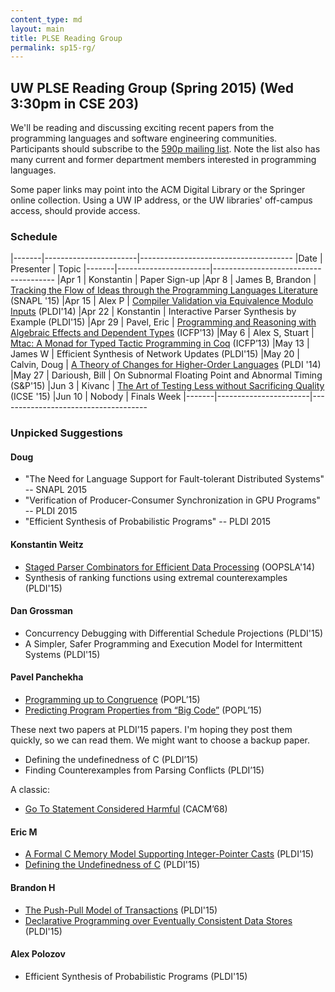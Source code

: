 ```yaml
---
content_type: md
layout: main
title: PLSE Reading Group
permalink: sp15-rg/
---
```


## UW PLSE Reading Group (Spring 2015) (Wed 3:30pm in CSE 203)

We'll be reading and discussing exciting recent papers from the programming
languages and software engineering communities.  Participants should
subscribe to the [590p mailing
list](https://mailman.cs.washington.edu/mailman/listinfo/cse590n). Note the
list also has many current and former department members interested in
programming languages.

Some paper links may point into the ACM Digital Library or the
Springer online collection. Using a UW IP address, or the UW
libraries' off-campus access, should provide access.

### Schedule

|-------|-----------------------|--------------------------------------
|Date   | Presenter             | Topic
|-------|-----------------------|--------------------------------------
|Apr  1 | Konstantin            | Paper Sign-up
|Apr  8 | James B, Brandon      | [Tracking the Flow of Ideas through the Programming Languages Literature](http://www.cs.princeton.edu/~mg19/papers/snapl2015.pdf) (SNAPL '15)
|Apr 15 | Alex P                | [Compiler Validation via Equivalence Modulo Inputs](http://web.cs.ucdavis.edu/~su/publications/emi.pdf) (PLDI'14)
|Apr 22 | Konstantin            | Interactive Parser Synthesis by Example (PLDI'15)
|Apr 29 | Pavel, Eric           | [Programming and Reasoning with Algebraic Effects and Dependent Types](http://eb.host.cs.st-andrews.ac.uk/drafts/effects.pdf) (ICFP'13)
|May  6 | Alex S, Stuart        | [Mtac: A Monad for Typed Tactic Programming in Coq](http://www.mpi-sws.org/~dreyer/papers/mtac/paper.pdf) (ICFP’13)
|May 13 | James W               | Efficient Synthesis of Network Updates (PLDI'15)
|May 20 | Calvin, Doug          | [A Theory of Changes for Higher-Order Languages](https://dl.acm.org/citation.cfm?id=2594304) (PLDI '14)
|May 27 | Darioush, Bill        | On Subnormal Floating Point and Abnormal Timing (S&P'15)
|Jun 3  | Kivanc                | [The Art of Testing Less without Sacrificing Quality](http://research.microsoft.com/pubs/238350/The%20Art%20of%20Testing%20Less%20without%20Sacrificing%20Quality.pdf) (ICSE '15)
|Jun 10 | Nobody                | Finals Week
|-------|-----------------------|-------------------------------------

### Unpicked Suggestions

#### Doug
- "The Need for Language Support for Fault-tolerant Distributed Systems" -- SNAPL 2015
- "Verification of Producer-Consumer Synchronization in GPU Programs" -- PLDI 2015
- "Efficient Synthesis of Probabilistic Programs" -- PLDI 2015

#### Konstantin Weitz

- [Staged Parser Combinators for Efficient Data Processing](http://infoscience.epfl.ch/record/203076/files/p637-jonnalagedda.pdf) (OOPSLA'14)
- Synthesis of ranking functions using extremal counterexamples (PLDI'15)

#### Dan Grossman

- Concurrency Debugging with Differential Schedule Projections (PLDI'15)
- A Simpler, Safer Programming and Execution Model for Intermittent Systems (PLDI'15)

#### Pavel Panchekha

- [Programming up to Congruence](http://www.seas.upenn.edu/~sweirich/papers/congruence-extended.pdf) (POPL’15)
- [Predicting Program Properties from “Big Code”](http://www.srl.inf.ethz.ch/papers/jsnice15.pdf) (POPL’15)

These next two papers at PLDI’15 papers.
I'm hoping they post them quickly, so we can read them.
We might want to choose a backup paper.

- Defining the undefinedness of C (PLDI’15)
- Finding Counterexamples from Parsing Conflicts (PLDI’15)

A classic:

- [Go To Statement Considered Harmful](http://www.u.arizona.edu/~rubinson/copyright_violations/Go_To_Considered_Harmful.html) (CACM’68)

#### Eric M
- [A Formal C Memory Model Supporting Integer-Pointer Casts](http://conf.researchr.org/event/pldi2015/pldi2015-papers-a-formal-c-memory-model-supporting-integer-pointer-casts) (PLDI'15)
- [Defining the Undefinedness of C](http://conf.researchr.org/event/pldi2015/pldi2015-papers-defining-the-undefinedness-of-c) (PLDI'15)

#### Brandon H
- [The Push-Pull Model of Transactions](http://conf.researchr.org/event/pldi2015/pldi2015-papers-the-push-pull-model-of-transactions) (PLDI'15)
- [Declarative Programming over Eventually Consistent Data Stores](http://conf.researchr.org/event/pldi2015/pldi2015-papers-declarative-programming-over-eventually-consistent-data-stores) (PLDI'15)

#### Alex Polozov
- Efficient Synthesis of Probabilistic Programs (PLDI'15)
